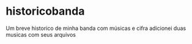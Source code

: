 # historicobanda
Um breve historico de minha banda com músicas e cifra
adicionei duas musicas com seus arquivos
